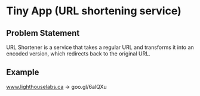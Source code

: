 # Tiny App (URL shortening service)

## Problem Statement

URL Shortener is a service that takes a regular URL and transforms it into an encoded version, which redirects back to the original URL.

## Example

www.lighthouselabs.ca → goo.gl/6alQXu